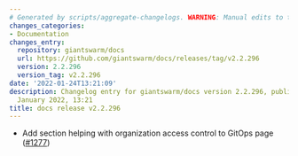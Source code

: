 ```yaml
---
# Generated by scripts/aggregate-changelogs. WARNING: Manual edits to this files will be overwritten.
changes_categories:
- Documentation
changes_entry:
  repository: giantswarm/docs
  url: https://github.com/giantswarm/docs/releases/tag/v2.2.296
  version: 2.2.296
  version_tag: v2.2.296
date: '2022-01-24T13:21:09'
description: Changelog entry for giantswarm/docs version 2.2.296, published on 24
  January 2022, 13:21
title: docs release v2.2.296
---
```


- Add section helping with organization access control to GitOps page ([#1277](https://github.com/giantswarm/docs/pull/1277))
